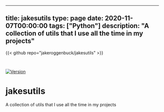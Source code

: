 
---
title: jakesutils
type: page
date: 2020-11-07T00:00:00
tags: ["Python"]
description: "A collection of utils that I use all the time in my projects"
---

{{< github repo="jakeroggenbuck/jakesutils" >}}

<br>

[![Version](https://img.shields.io/pypi/v/jakesutils)](https://pypi.org/project/jakesutils)

# jakesutils
A collection of utils that I use all the time in my projects
